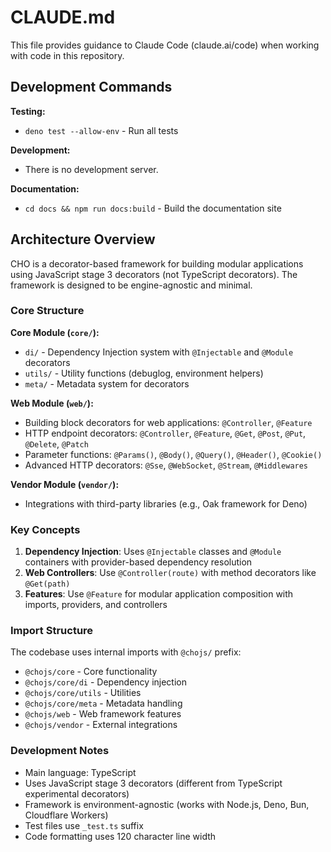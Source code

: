 # CLAUDE.md

This file provides guidance to Claude Code (claude.ai/code) when working with
code in this repository.

## Development Commands

**Testing:**

- `deno test --allow-env` - Run all tests

**Development:**

- There is no development server.

**Documentation:**

- `cd docs && npm run docs:build` - Build the documentation site

## Architecture Overview

CHO is a decorator-based framework for building modular applications using
JavaScript stage 3 decorators (not TypeScript decorators). The framework is
designed to be engine-agnostic and minimal.

### Core Structure

**Core Module (`core/`):**

- `di/` - Dependency Injection system with `@Injectable` and `@Module`
  decorators
- `utils/` - Utility functions (debuglog, environment helpers)
- `meta/` - Metadata system for decorators

**Web Module (`web/`):**

- Building block decorators for web applications: `@Controller`, `@Feature`
- HTTP endpoint decorators: `@Controller`, `@Feature`, `@Get`, `@Post`, `@Put`,
  `@Delete`, `@Patch`
- Parameter functions: `@Params()`, `@Body()`, `@Query()`, `@Header()`,
  `@Cookie()`
- Advanced HTTP decorators: `@Sse`, `@WebSocket`, `@Stream`, `@Middlewares`

**Vendor Module (`vendor/`):**

- Integrations with third-party libraries (e.g., Oak framework for Deno)

### Key Concepts

1. **Dependency Injection**: Uses `@Injectable` classes and `@Module` containers
   with provider-based dependency resolution
2. **Web Controllers**: Use `@Controller(route)` with method decorators like
   `@Get(path)`
3. **Features**: Use `@Feature` for modular application composition with
   imports, providers, and controllers

### Import Structure

The codebase uses internal imports with `@chojs/` prefix:

- `@chojs/core` - Core functionality
- `@chojs/core/di` - Dependency injection
- `@chojs/core/utils` - Utilities
- `@chojs/core/meta` - Metadata handling
- `@chojs/web` - Web framework features
- `@chojs/vendor` - External integrations

### Development Notes

- Main language: TypeScript
- Uses JavaScript stage 3 decorators (different from TypeScript experimental
  decorators)
- Framework is environment-agnostic (works with Node.js, Deno, Bun, Cloudflare
  Workers)
- Test files use `_test.ts` suffix
- Code formatting uses 120 character line width
